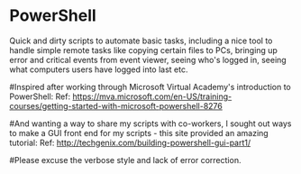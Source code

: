 # PowerShell
Quick and dirty scripts to automate basic tasks, including a nice tool to handle simple remote tasks like copying certain files to PCs, bringing up error and critical events from event viewer, seeing who's logged in, seeing what computers users have logged into last etc.

#Inspired after working through Microsoft Virtual Academy's introduction to PowerShell:
Ref: https://mva.microsoft.com/en-US/training-courses/getting-started-with-microsoft-powershell-8276

#And wanting a way to share my scripts with co-workers, I sought out ways to make a GUI front end for my scripts - this site provided an amazing tutorial:
Ref: http://techgenix.com/building-powershell-gui-part1/ 

#Please excuse the verbose style and lack of error correction. 
